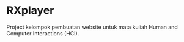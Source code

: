 # RXplayer
Project kelompok pembuatan website untuk mata kuliah Human and Computer Interactions (HCI).
